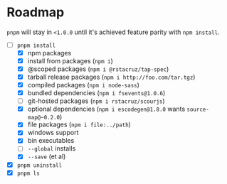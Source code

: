 # Roadmap

`pnpm` will stay in `<1.0.0` until it's achieved feature parity with `npm install`.

- [ ] `pnpm install`
  - [x] npm packages
  - [x] install from packages (`npm i`)
  - [x] @scoped packages (`npm i @rstacruz/tap-spec`)
  - [x] tarball release packages (`npm i http://foo.com/tar.tgz`)
  - [x] compiled packages (`npm i node-sass`)
  - [x] bundled dependencies (`npm i fsevents@1.0.6`)
  - [ ] git-hosted packages (`npm i rstacruz/scourjs`)
  - [x] optional dependencies (`npm i escodegen@1.8.0` wants `source-map@~0.2.0`)
  - [x] file packages (`npm i file:../path`)
  - [x] windows support
  - [x] bin executables
  - [ ] `--global` installs
  - [x] `--save` (et al)
- [x] `pnpm uninstall`
- [x] `pnpm ls`
